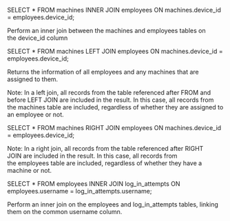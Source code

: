 SELECT * 
FROM machines 
INNER JOIN employees ON machines.device_id = employees.device_id;

Perform an inner join between the machines and employees tables on the device_id column

SELECT * 
FROM machines 
LEFT JOIN employees ON machines.device_id = employees.device_id;

Returns the information of all employees and any machines that are assigned to them.

Note: In a left join, all records from the table referenced after FROM and before LEFT JOIN are included in the result. In this case, all records from the machines table are included, regardless of whether they are assigned to an employee or not.

SELECT * 
FROM machines 
RIGHT JOIN employees ON machines.device_id = employees.device_id;

Note: In a right join, all records from the table referenced after RIGHT JOIN are included in the result. In this case, all records from the employees table are included, regardless of whether they have a machine or not.

SELECT * 
FROM employees 
INNER JOIN log_in_attempts ON employees.username = log_in_attempts.username;

Perform an inner join on the employees and log_in_attempts tables, linking them on the common username column.


